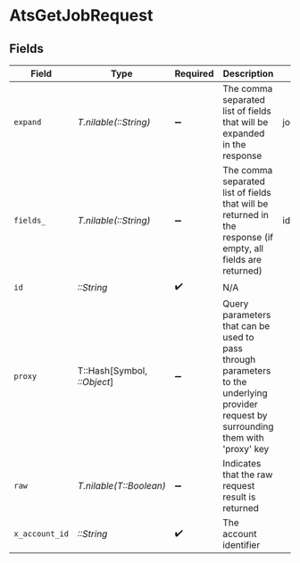 # AtsGetJobRequest


## Fields

| Field                                                                                                                                                                           | Type                                                                                                                                                                            | Required                                                                                                                                                                        | Description                                                                                                                                                                     | Example                                                                                                                                                                         |
| ------------------------------------------------------------------------------------------------------------------------------------------------------------------------------- | ------------------------------------------------------------------------------------------------------------------------------------------------------------------------------- | ------------------------------------------------------------------------------------------------------------------------------------------------------------------------------- | ------------------------------------------------------------------------------------------------------------------------------------------------------------------------------- | ------------------------------------------------------------------------------------------------------------------------------------------------------------------------------- |
| `expand`                                                                                                                                                                        | *T.nilable(::String)*                                                                                                                                                           | :heavy_minus_sign:                                                                                                                                                              | The comma separated list of fields that will be expanded in the response                                                                                                        | job_postings,interview_stages                                                                                                                                                   |
| `fields_`                                                                                                                                                                       | *T.nilable(::String)*                                                                                                                                                           | :heavy_minus_sign:                                                                                                                                                              | The comma separated list of fields that will be returned in the response (if empty, all fields are returned)                                                                    | id,remote_id,code,title,status,job_status,department_ids,remote_department_ids,location_ids,remote_location_ids,hiring_team,interview_stages,confidential,created_at,updated_at |
| `id`                                                                                                                                                                            | *::String*                                                                                                                                                                      | :heavy_check_mark:                                                                                                                                                              | N/A                                                                                                                                                                             |                                                                                                                                                                                 |
| `proxy`                                                                                                                                                                         | T::Hash[Symbol, *::Object*]                                                                                                                                                     | :heavy_minus_sign:                                                                                                                                                              | Query parameters that can be used to pass through parameters to the underlying provider request by surrounding them with 'proxy' key                                            |                                                                                                                                                                                 |
| `raw`                                                                                                                                                                           | *T.nilable(T::Boolean)*                                                                                                                                                         | :heavy_minus_sign:                                                                                                                                                              | Indicates that the raw request result is returned                                                                                                                               |                                                                                                                                                                                 |
| `x_account_id`                                                                                                                                                                  | *::String*                                                                                                                                                                      | :heavy_check_mark:                                                                                                                                                              | The account identifier                                                                                                                                                          |                                                                                                                                                                                 |